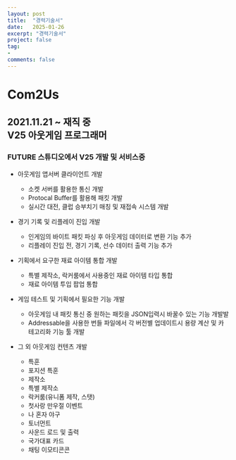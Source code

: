 ```yaml
---
layout: post
title:  "경력기술서"
date:   2025-01-26
excerpt: "경력기술서"
project: false
tag:
- 
comments: false
---
```


# Com2Us
## 2021.11.21 ~ 재직 중 </br> V25 아웃게임 프로그래머
### FUTURE 스튜디오에서 V25 개발 및 서비스중

- 아웃게임 앱서버 클라이언트 개발
    - 소켓 서버를 활용한 통신 개발
    - Protocal Buffer를 활용해 패킷 개발
    - 실시간 대전, 클럽 승부치기 매칭 및 재접속 시스템 개발

- 경기 기록 및 리플레이 진입 개발
    - 인게임의 바이트 패킷 파싱 후 아웃게임 데이터로 변환 기능 추가
    - 리플레이 진입 전, 경기 기록, 선수 데이터 출력 기능 추가

- 기획에서 요구한 재료 아이템 통합 개발
    - 특별 제작소, 락커룸에서 사용중인 재료 아이템 타입 통합
    - 재료 아이템 투입 팝업 통합

- 게임 테스트 및 기획에서 필요한 기능 개발
    - 아웃게임 내 패킷 통신 중 원하는 패킷을 JSON입력시 바꿀수 있는 기능 개발발
    - Addressable을 사용한 번들 파일에서 각 버전별 업데이트시 용량 계산 및 카테고리화 기능 툴 개발

- 그 외 아웃게임 컨텐츠 개발
    - 특훈
    - 포지션 특훈
    - 제작소
    - 특별 제작소
    - 락커룸(유니폼 제작, 스탯)
    - 첫사랑 만우절 이벤트
    - 나 혼자 야구
    - 토너먼트
    - 사운드 로드 및 출력
    - 국가대표 카드
    - 채팅 이모티콘콘